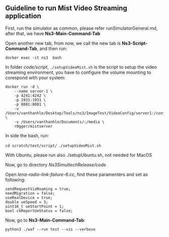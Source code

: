 ## Guideline to run Mist Video Streaming application

First, run the simulator as common, please refer runSimulatorGeneral.md, after that, we have **Ns3-Main-Command-Tab**

Open another new tab, from now, we call the new tab is **Ns3-Script-Command-Tab**, and then run:

`docker exec -it ns3  bash`

In folder *code/script*, `./setupVideoMist.sh` is the script to setup the video streaming environment, you have to configure the volume mounting to corespond with your system:

```
docker run -d \
    --name server-1 \
    -p 4241:4242 \
    -p 1931:1931 \
    -p 8081:8081 \
    -v /Users/vanthanhle/Desktop/Tools/ns3/ImageTest/VideoConfig/server1:/config \
    -v /Users/vanthanhle/Documents/:/media \
    r0gger/mistserver
```

In side the bash, run:

`cd scratch/test/script/`
`./setupVideoMist.sh`

With *Ubuntu*, please run also ./setupUbuntu.sh, not needed for MacOS 

Now, go to directory *Ns3SimultechRelease/code*

Open *lena-radio-link-failure-6.cc*, find these paramenters and set as following:

```
sendRequestViaRoaming = true;  
needMigration = false;
useRealDevice = true;
double ueSpeed = 3;
uint16_t ueStartPoint = 1;
bool ckReportUeStatus = false;
```

Now, go to **Ns3-Main-Command-Tab**:

`python3 ./waf --run test --vis --verbose`



